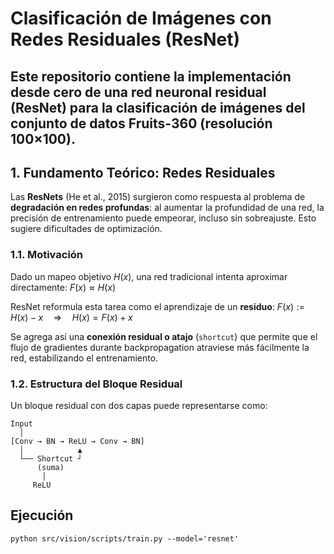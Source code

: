 # Clasificación de Imágenes con Redes Residuales (ResNet)

Este repositorio contiene la implementación desde cero de una red neuronal residual (ResNet) para la clasificación de imágenes del conjunto de datos **Fruits-360** (resolución 100×100). 
---

## 1. Fundamento Teórico: Redes Residuales

Las **ResNets** (He et al., 2015) surgieron como respuesta al problema de **degradación en redes profundas**: al aumentar la profundidad de una red, la precisión de entrenamiento puede empeorar, incluso sin sobreajuste. Esto sugiere dificultades de optimización.

### 1.1. Motivación

Dado un mapeo objetivo $H(x)$, una red tradicional intenta aproximar directamente:
${F}(x) \approx H(x)$

ResNet reformula esta tarea como el aprendizaje de un **residuo**:
${F}(x) := H(x) - x \quad \Rightarrow \quad H(x) = {F}(x) + x$

Se agrega así una **conexión residual o atajo** (`shortcut`) que permite que el flujo de gradientes durante backpropagation atraviese más fácilmente la red, estabilizando el entrenamiento.

### 1.2. Estructura del Bloque Residual

Un bloque residual con dos capas puede representarse como:

```text
Input
  │
[Conv → BN → ReLU → Conv → BN]
  │            ▲
  └── Shortcut ┘
      (suma)
       │
     ReLU
```
## Ejecución
```
python src/vision/scripts/train.py --model='resnet'
```


